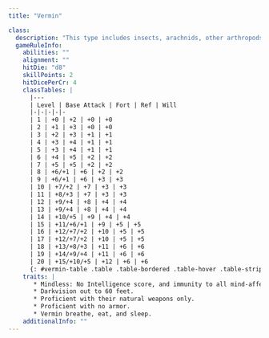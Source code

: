 ```yaml
---
title: "Vermin"

class:
  description: "This type includes insects, arachnids, other arthropods, worms, and similar invertebrates."
  gameRuleInfo:
    abilities: ""
    alignment: ""
    hitDie: "d8"
    skillPoints: 2
    hitDicePerCr: 4
    classTables: |
      |---
      | Level | Base Attack | Fort | Ref | Will
      |-|-|-|-|-
      | 1 | +0 | +2 | +0 | +0
      | 2 | +1 | +3 | +0 | +0
      | 3 | +2 | +3 | +1 | +1
      | 4 | +3 | +4 | +1 | +1
      | 5 | +3 | +4 | +1 | +1
      | 6 | +4 | +5 | +2 | +2
      | 7 | +5 | +5 | +2 | +2
      | 8 | +6/+1 | +6 | +2 | +2
      | 9 | +6/+1 | +6 | +3 | +3
      | 10 | +7/+2 | +7 | +3 | +3
      | 11 | +8/+3 | +7 | +3 | +3
      | 12 | +9/+4 | +8 | +4 | +4
      | 13 | +9/+4 | +8 | +4 | +4
      | 14 | +10/+5 | +9 | +4 | +4
      | 15 | +11/+6/+1 | +9 | +5 | +5
      | 16 | +12/+7/+2 | +10 | +5 | +5
      | 17 | +12/+7/+2 | +10 | +5 | +5
      | 18 | +13/+8/+3 | +11 | +6 | +6
      | 19 | +14/+9/+4 | +11 | +6 | +6
      | 20 | +15/+10/+5 | +12 | +6 | +6
      {: #vermin-table .table .table-bordered .table-hover .table-striped data-caption="Table: Vermin" }
    traits: |
       * Mindless: No Intelligence score, and immunity to all mind-affecting effects (charms, compulsions, phantasms, patterns, and morale effects).
       * Darkvision out to 60 feet.
       * Proficient with their natural weapons only.
       * Proficient with no armor.
       * Vermin breathe, eat, and sleep.
    additionalInfo: ""
---
```

